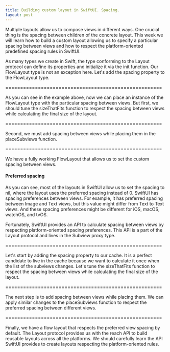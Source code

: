 ```yaml
---
title: Building custom layout in SwiftUI. Spacing.
layout: post
---
```


Multiple layouts allow us to compose views in different ways. One crucial thing is the spacing between children of the concrete layout. This week we will learn how to build a custom layout allowing us to specify a particular spacing between views and how to respect the platform-oriented predefined spacing rules in SwiftUI.

As many types we create in Swift, the type conforming to the Layout protocol can define its properties and initialize it via the init function. Our FlowLayout type is not an exception here. Let's add the spacing property to the FlowLayout type.

=====================================================

As you can see in the example above, now we can place an instance of the FlowLayout type with the particular spacing between views. But first, we should tune the sizeThatFits function to respect the spacing between views while calculating the final size of the layout.

=====================================================

Second, we must add spacing between views while placing them in the placeSubviews function.

=====================================================

We have a fully working FlowLayout that allows us to set the custom spacing between views.

#### Preferred spacing
As you can see, most of the layouts in SwiftUI allow us to set the spacing to nil, where the layout uses the preferred spacing instead of 0. SwiftUI has spacing preferences between views. For example, it has preferred spacing between Image and Text views, but this value might differ from Text to Text views. And these spacing preferences might be different for iOS, macOS, watchOS, and tvOS.

Fortunately, SwiftUI provides an API to calculate spacing between views by respecting platform-oriented spacing preferences. This API is a part of the Layout protocol and lives in the Subview proxy type.

=====================================================

Let's start by adding the spacing property to our cache. It is a perfect candidate to live in the cache because we want to calculate it once when the list of the subviews changes. Let's tune the sizeThatFits function to respect the spacing between views while calculating the final size of the layout.

=====================================================

The next step is to add spacing between views while placing them. We can apply similar changes to the placeSubviews function to respect the preferred spacing between different views.

=====================================================

Finally, we have a flow layout that respects the preferred view spacing by default. The Layout protocol provides us with the reach API to build reusable layouts across all the platforms. We should carefully learn the API SwiftUI provides to create layouts respecting the platform-oriented rules.

